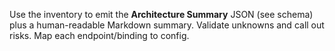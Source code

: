 Use the inventory to emit the **Architecture Summary** JSON (see schema) plus a human-readable Markdown summary.
Validate unknowns and call out risks. Map each endpoint/binding to config.

